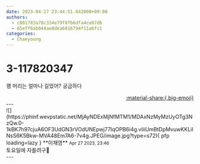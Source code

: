 ```yaml
---
date: 2023-04-27 23:44:51.642000+09:00
authors:
  - c801783a78c334e79f8fb6dfa4ce87db
  - 65eff6ab044ae8dea6816794f11a6fc1
categories:
  - Chaeyoung
---
```


# 3-117820347

<div class="post-container" markdown="1">
<div class="content-container md-sidebar__scrollwrap" markdown="1">

꽹 머리는 얼마나 길었어? 궁금하다

</div>
</div>

<div style="text-align: right;" markdown="1">
<a href="https://weverse.io/fromis9/fanpost/3-117820347" style="text-align: right;">:material-share:{.big-emoji}</a>
</div>
---

<div class="comments-container md-sidebar__scrollwrap" markdown="1">
<div class="comment" markdown="1">
<div class='id-container' markdown="1">
![](https://phinf.wevpstatic.net/MjAyNDExMjNfMTM1/MDAxNzMyMzUyOTg3NzQw.0-1kBK7h97cjuA6OF3UdGN3rVOdUNEpwj77IqOPB6i4g.vliiUmBtDpMvuwKKLiINsS6K5Bkw-MVA48Em7A6-7v4g.JPEG/image.jpg?type=s72){ pfp loading=lazy }
**<span class="artist">이채영</span>** <small>Apr 27 2023, 23:46</small><br>
</div>
<div class='comment-body' markdown="1">
토요일에 자를려구🤭
</div>
</div>
</div>
---

